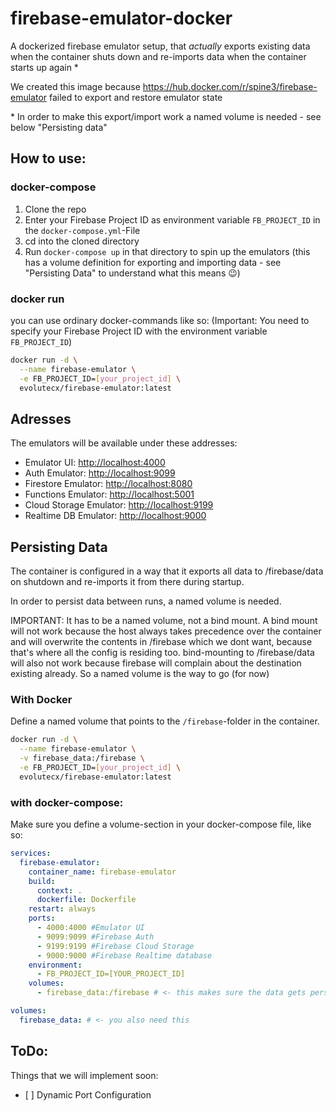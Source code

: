 # firebase-emulator-docker

A dockerized firebase emulator setup, that _actually_ exports existing data when the container shuts down and re-imports data when the container starts up again \*

We created this image because https://hub.docker.com/r/spine3/firebase-emulator failed to export and restore emulator state

\* In order to make this export/import work a named volume is needed - see below "Persisting data"

## How to use:

### docker-compose

1. Clone the repo
2. Enter your Firebase Project ID as environment variable `FB_PROJECT_ID` in the `docker-compose.yml`-File
3. cd into the cloned directory
4. Run `docker-compose up` in that directory to spin up the emulators (this has a volume definition for exporting and importing data - see "Persisting Data" to understand what this means 😉)

### docker run

you can use ordinary docker-commands like so:
(Important: You need to specify your Firebase Project ID with the environment variable `FB_PROJECT_ID`)

```sh
docker run -d \
  --name firebase-emulator \
  -e FB_PROJECT_ID=[your_project_id] \
  evolutecx/firebase-emulator:latest
```

## Adresses

The emulators will be available under these addresses:

- Emulator UI: [http://localhost:4000](http://localhost:4000)
- Auth Emulator: [http://localhost:9099](http://localhost:9099)
- Firestore Emulator: [http://localhost:8080](http://localhost:8080)
- Functions Emulator: [http://localhost:5001](http://localhost:5001)
- Cloud Storage Emulator: [http://localhost:9199](http://localhost:9199)
- Realtime DB Emulator: [http://localhost:9000](http://localhost:9000)

## Persisting Data

The container is configured in a way that it exports all data to /firebase/data on shutdown and re-imports it from there during startup.

In order to persist data between runs, a named volume is needed.

IMPORTANT: It has to be a named volume, not a bind mount. A bind mount will not work because the host always takes precedence over the container and will overwrite the contents in /firebase which we dont want, because that's where all the config is residing too. bind-mounting to /firebase/data will also not work because firebase will complain about the destination existing already. So a named volume is the way to go (for now)

### With Docker

Define a named volume that points to the `/firebase`-folder in the container.

```sh
docker run -d \
  --name firebase-emulator \
  -v firebase_data:/firebase \
  -e FB_PROJECT_ID=[your_project_id] \
  evolutecx/firebase-emulator:latest
```

### with docker-compose:

Make sure you define a volume-section in your docker-compose file, like so:

```yaml
services:
  firebase-emulator:
    container_name: firebase-emulator
    build:
      context: .
      dockerfile: Dockerfile
    restart: always
    ports:
      - 4000:4000 #Emulator UI
      - 9099:9099 #Firebase Auth
      - 9199:9199 #Firebase Cloud Storage
      - 9000:9000 #Firebase Realtime database
    environment:
      - FB_PROJECT_ID=[YOUR_PROJECT_ID]
    volumes:
      - firebase_data:/firebase # <- this makes sure the data gets persisted

volumes:
  firebase_data: # <- you also need this
```

## ToDo:

Things that we will implement soon:

- [ ] Dynamic Port Configuration
